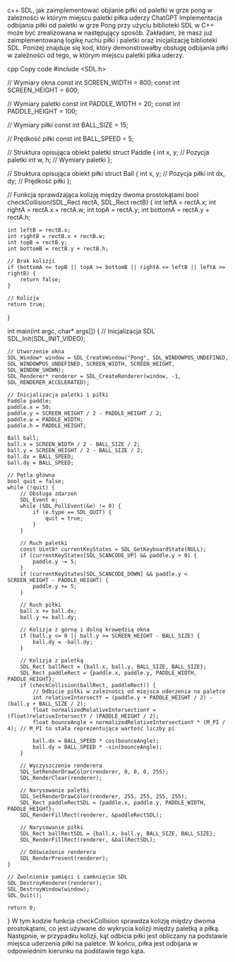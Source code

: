 c++ SDL, jak zaimplementować objianie piłki od paletki w grze pong w zależności w którym miejscu paletki piłka uderzy
ChatGPT
Implementacja odbijania piłki od paletki w grze Pong przy użyciu biblioteki SDL w C++ może być zrealizowana w następujący sposób. Zakładam, że masz już zaimplementowaną logikę ruchu piłki i paletki oraz inicjalizację biblioteki SDL. Poniżej znajduje się kod, który demonstrowałby obsługę odbijania piłki w zależności od tego, w którym miejscu paletki piłka uderzy.

cpp
Copy code
#include <SDL.h>

// Wymiary okna
const int SCREEN_WIDTH = 800;
const int SCREEN_HEIGHT = 600;

// Wymiary paletki
const int PADDLE_WIDTH = 20;
const int PADDLE_HEIGHT = 100;

// Wymiary piłki
const int BALL_SIZE = 15;

// Prędkość piłki
const int BALL_SPEED = 5;

// Struktura opisująca obiekt paletki
struct Paddle {
int x, y; // Pozycja paletki
int w, h; // Wymiary paletki
};

// Struktura opisująca obiekt piłki
struct Ball {
int x, y; // Pozycja piłki
int dx, dy; // Prędkość piłki
};

// Funkcja sprawdzająca kolizję między dwoma prostokątami
bool checkCollision(SDL_Rect rectA, SDL_Rect rectB) {
int leftA = rectA.x;
int rightA = rectA.x + rectA.w;
int topA = rectA.y;
int bottomA = rectA.y + rectA.h;

    int leftB = rectB.x;
    int rightB = rectB.x + rectB.w;
    int topB = rectB.y;
    int bottomB = rectB.y + rectB.h;

    // Brak kolizji
    if (bottomA <= topB || topA >= bottomB || rightA <= leftB || leftA >= rightB) {
        return false;
    }

    // Kolizja
    return true;
}

int main(int argc, char* args[]) {
// Inicjalizacja SDL
SDL_Init(SDL_INIT_VIDEO);

    // Utworzenie okna
    SDL_Window* window = SDL_CreateWindow("Pong", SDL_WINDOWPOS_UNDEFINED, SDL_WINDOWPOS_UNDEFINED, SCREEN_WIDTH, SCREEN_HEIGHT, SDL_WINDOW_SHOWN);
    SDL_Renderer* renderer = SDL_CreateRenderer(window, -1, SDL_RENDERER_ACCELERATED);

    // Inicjalizacja paletki i piłki
    Paddle paddle;
    paddle.x = 50;
    paddle.y = SCREEN_HEIGHT / 2 - PADDLE_HEIGHT / 2;
    paddle.w = PADDLE_WIDTH;
    paddle.h = PADDLE_HEIGHT;

    Ball ball;
    ball.x = SCREEN_WIDTH / 2 - BALL_SIZE / 2;
    ball.y = SCREEN_HEIGHT / 2 - BALL_SIZE / 2;
    ball.dx = BALL_SPEED;
    ball.dy = BALL_SPEED;

    // Pętla główna
    bool quit = false;
    while (!quit) {
        // Obsługa zdarzeń
        SDL_Event e;
        while (SDL_PollEvent(&e) != 0) {
            if (e.type == SDL_QUIT) {
                quit = true;
            }
        }

        // Ruch paletki
        const Uint8* currentKeyStates = SDL_GetKeyboardState(NULL);
        if (currentKeyStates[SDL_SCANCODE_UP] && paddle.y > 0) {
            paddle.y -= 5;
        }
        if (currentKeyStates[SDL_SCANCODE_DOWN] && paddle.y < SCREEN_HEIGHT - PADDLE_HEIGHT) {
            paddle.y += 5;
        }

        // Ruch piłki
        ball.x += ball.dx;
        ball.y += ball.dy;

        // Kolizja z górną i dolną krawędzią okna
        if (ball.y <= 0 || ball.y >= SCREEN_HEIGHT - BALL_SIZE) {
            ball.dy = -ball.dy;
        }

        // Kolizja z paletką
        SDL_Rect ballRect = {ball.x, ball.y, BALL_SIZE, BALL_SIZE};
        SDL_Rect paddleRect = {paddle.x, paddle.y, PADDLE_WIDTH, PADDLE_HEIGHT};
        if (checkCollision(ballRect, paddleRect)) {
            // Odbicie piłki w zależności od miejsca uderzenia na paletce
            int relativeIntersectY = (paddle.y + PADDLE_HEIGHT / 2) - (ball.y + BALL_SIZE / 2);
            float normalizedRelativeIntersectionY = (float)relativeIntersectY / (PADDLE_HEIGHT / 2);
            float bounceAngle = normalizedRelativeIntersectionY * (M_PI / 4); // M_PI to stała reprezentująca wartość liczby pi

            ball.dx = BALL_SPEED * cos(bounceAngle);
            ball.dy = BALL_SPEED * -sin(bounceAngle);
        }

        // Wyczyszczenie renderera
        SDL_SetRenderDrawColor(renderer, 0, 0, 0, 255);
        SDL_RenderClear(renderer);

        // Narysowanie paletki
        SDL_SetRenderDrawColor(renderer, 255, 255, 255, 255);
        SDL_Rect paddleRectSDL = {paddle.x, paddle.y, PADDLE_WIDTH, PADDLE_HEIGHT};
        SDL_RenderFillRect(renderer, &paddleRectSDL);

        // Narysowanie piłki
        SDL_Rect ballRectSDL = {ball.x, ball.y, BALL_SIZE, BALL_SIZE};
        SDL_RenderFillRect(renderer, &ballRectSDL);

        // Odświeżenie renderera
        SDL_RenderPresent(renderer);
    }

    // Zwolnienie pamięci i zamknięcie SDL
    SDL_DestroyRenderer(renderer);
    SDL_DestroyWindow(window);
    SDL_Quit();

    return 0;
}
W tym kodzie funkcja checkCollision sprawdza kolizję między dwoma prostokątami, co jest używane do wykrycia kolizji między paletką a piłką. Następnie, w przypadku kolizji, kąt odbicia piłki jest obliczany na podstawie miejsca uderzenia piłki na paletce. W końcu, piłka jest odbijana w odpowiednim kierunku na podstawie tego kąta.